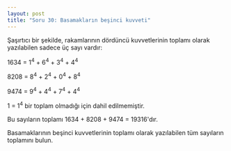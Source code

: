 ```yaml
---
layout: post
title: "Soru 30: Basamakların beşinci kuvveti"
---
```


Şaşırtıcı bir şekilde, rakamlarının dördüncü kuvvetlerinin toplamı olarak yazılabilen sadece üç sayı vardır:

1634 = 1<sup>4</sup> + 6<sup>4</sup> + 3<sup>4</sup> + 4<sup>4</sup>

8208 = 8<sup>4</sup> + 2<sup>4</sup> + 0<sup>4</sup> + 8<sup>4</sup>

9474 = 9<sup>4</sup> + 4<sup>4</sup> + 7<sup>4</sup> + 4<sup>4</sup>

1 = 1<sup>4</sup> bir toplam olmadığı için dahil edilmemiştir.

Bu sayıların toplamı 1634 + 8208 + 9474 = 19316'dır.

Basamaklarının beşinci kuvvetlerinin toplamı olarak yazılabilen tüm sayıların toplamını bulun.
